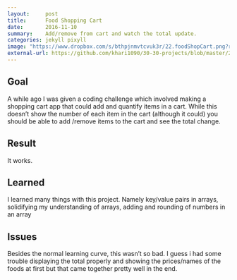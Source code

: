 ```yaml
---
layout:     post
title:      Food Shopping Cart
date:       2016-11-10
summary:    Add/remove from cart and watch the total update.
categories: jekyll pixyll
image: "https://www.dropbox.com/s/bthpjnmvtcvuk3r/22.foodShopCart.png?raw=1"
external-url: https://github.com/khari1090/30-30-projects/blob/master/22.foodShopCart.html
---
```


## Goal
A while ago I was given a coding challenge which involved making a shopping cart app that could add and quantify items in a cart. While this doesn’t show the number of each item in the cart (although it could) you should be able to add /remove items to the cart and see the total change.

## Result
It works.

## Learned
I learned many things with this project. Namely key/value pairs in arrays, solidifying my understanding of arrays, adding and rounding of numbers in an array

## Issues
Besides the normal learning curve, this wasn’t so bad. I guess i had some trouble displaying the total properly and showing the prices/names of the foods at first but that came together pretty well in the end.
